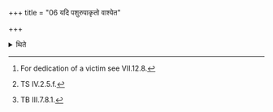 +++
title = "06 यदि पशुरुपाकृतो वाश्येत"

+++

<details><summary>थिते</summary>

6. If a victim which has been dedicated (to the deity)[^1] bleats, one should offer a libation (of ghee in the Āhavanīya fire) with yadasya pāre rajasaḥ....[^2] Then one should offer a libation (of ghee in the Āhavanīya fire) with yasmād bhīṣāvāśiṣṭhāh...[^3] or address (the victim with this verse).  


[^1]: For dedication of a victim see VII.12.8.  

[^2]: TS IV.2.5.f.  

[^3]: TB III.7.8.1.
</details>
